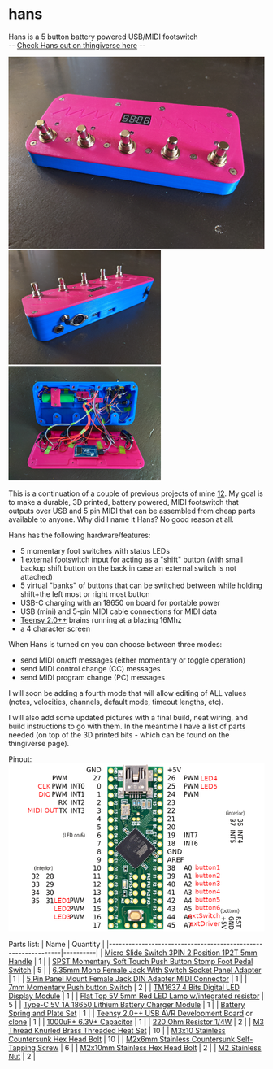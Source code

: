 # hans
Hans is a 5 button battery powered USB/MIDI footswitch<br>
-- [Check Hans out on thingiverse here](https://www.thingiverse.com/thing:4768840) --

<img src=https://raw.githubusercontent.com/hunked/hans/main/images/front.jpg width=600><br>
<img src=https://raw.githubusercontent.com/hunked/hans/main/images/back.jpg width=300><img src=https://raw.githubusercontent.com/hunked/hans/main/images/inside.jpg width=300>

This is a continuation of a couple of previous projects of mine [1](https://github.com/hunked/eightbuttonMIDIfootswitch)[2](https://github.com/hunked/footie). My goal is to make a durable, 3D printed, battery powered, MIDI footswitch that outputs over USB and 5 pin MIDI that can be assembled from cheap parts available to anyone. Why did I name it Hans? No good reason at all.

Hans has the following hardware/features:
- 5 momentary foot switches with status LEDs
- 1 external footswitch input for acting as a "shift" button (with small backup shift button on the back in case an external switch is not attached)
- 5 virtual "banks" of buttons that can be switched between while holding shift+the left most or right most button
- USB-C charging with an 18650 on board for portable power
- USB (mini) and 5-pin MIDI cable connections for MIDI data
- [Teensy 2.0++](https://www.pjrc.com/store/teensypp.html) brains running at a blazing 16Mhz
- a 4 character screen

When Hans is turned on you can choose between three modes: 
- send MIDI on/off messages (either momentary or toggle operation)
- send MIDI control change (CC) messages
- send MIDI program change (PC) messages

I will soon be adding a fourth mode that will allow editing of ALL values (notes, velocities, channels, default mode, timeout lengths, etc).

I will also add some updated pictures with a final build, neat wiring, and build instructions to go with them. In the meantime I have a list of parts needed (on top of the 3D printed bits - which can be found on the thingiverse page).

Pinout:<br>
<img src=https://raw.githubusercontent.com/hunked/hans/main/images/pinout.png>

Parts list:
| Name                                                          | Quantity |
|---------------------------------------------------------------|----------|
| [Micro Slide Switch 3PIN 2 Position 1P2T 5mm Handle](https://www.aliexpress.com/item/32983645797.html)            | 1        |
| [SPST Momentary Soft Touch Push Button Stomp Foot Pedal Switch](https://www.aliexpress.com/item/32918205335.html) | 5        |
| [6.35mm Mono Female Jack With Switch Socket Panel Adapter](https://www.aliexpress.com/item/32614113278.html)      | 1        |
| [5 Pin Panel Mount Female Jack DIN Adapter MIDI Connector](https://www.aliexpress.com/item/32972269819.html)      | 1        |
| [7mm Momentary Push button Switch](https://www.aliexpress.com/item/32790920961.html)                              | 2        |
| [TM1637 4 Bits Digital LED Display Module](https://www.aliexpress.com/item/32387190376.html)                      | 1        |
| [Flat Top 5V 5mm Red LED Lamp w/integrated resistor](https://www.aliexpress.com/item/32904653006.html)            | 5        |
| [Type-C 5V 1A 18650 Lithium Battery Charger Module](https://www.aliexpress.com/item/32670803042.html)             | 1        |
| [Battery Spring and Plate Set](https://www.aliexpress.com/item/32881285245.html)                                  | 1        |
| [Teensy 2.0++ USB AVR Development Board](https://www.pjrc.com/store/teensypp.html) or [clone](https://www.aliexpress.com/item/32975352827.html)          | 1        |
| [1000uF+ 6.3V+ Capacitor](https://www.aliexpress.com/item/4000092084550.html)                                       | 1        |
| [220 Ohm Resistor 1/4W](https://www.aliexpress.com/item/32952657927.html)                                         | 2        |
| [M3 Thread Knurled Brass Threaded Heat Set](https://www.aliexpress.com/item/4001185849382.html)                     | 10       |
| [M3x10 Stainless Countersunk Hex Head Bolt](https://www.aliexpress.com/item/4000020967604.html)                     | 10       |
| [M2x6mm Stainless Countersunk Self-Tapping Screw](https://www.aliexpress.com/item/4001074924245.html)               | 6        |
| [M2x10mm Stainless Hex Head Bolt](https://www.aliexpress.com/item/32810852732.html)                               | 2        |
| [M2 Stainless Nut](https://www.aliexpress.com/item/32977174437.html)                                              | 2        |
